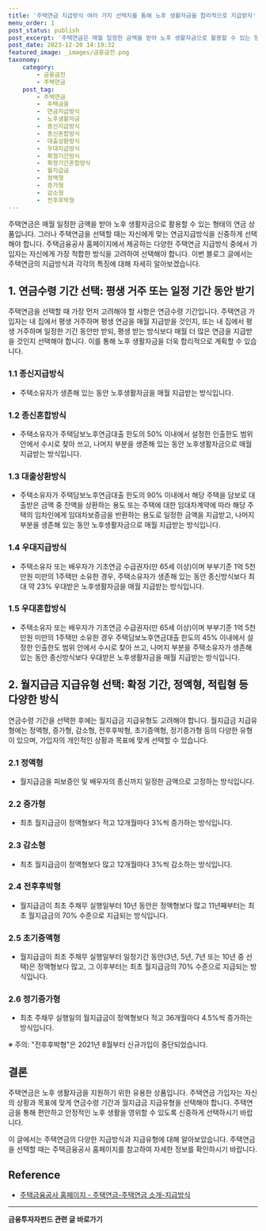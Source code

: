 ```yaml
---
title: '주택연금 지급방식 여러 가지 선택지를 통해 노후 생활자금을 합리적으로 지급받자'
menu_order: 1
post_status: publish
post_excerpt: '주택연금은 매월 일정한 금액을 받아 노후 생활자금으로 활용할 수 있는 형태의 연금 상품입니다. 그러나 주택연금을 선택할 때는 자신에게 맞는 연금지급방식을 신중하게 선택해야 합니다. 주택금융공사 홈페이지에서 제공하는 다양한 주택연금 지급방식 중에서 가입자는 자신에게 가장 적합한 방식을 고려하여 선택해야 합니다. 이번 블로그 글에서는 주택연금의 지급방식과 각각의 특징에 대해 자세히 알아보겠습니다.'
post_date: 2023-12-20 14:19:32
featured_image: _images/금융금전.png
taxonomy:
    category:
        - 금융금전
        - 주택연금
    post_tag:
        - 주택연금
        -  주택금융
        -  연금지급방식
        -  노후생활자금
        -  종신지급방식
        -  종신혼합방식
        -  대출상환방식
        -  우대지급방식
        -  확정기간방식
        -  확정기간혼합방식
        -  월지급금
        -  정액형
        -  증가형
        -  감소형
        -  전후후박형
---
```




주택연금은 매월 일정한 금액을 받아 노후 생활자금으로 활용할 수 있는 형태의 연금 상품입니다. 그러나 주택연금을 선택할 때는 자신에게 맞는 연금지급방식을 신중하게 선택해야 합니다. 주택금융공사 홈페이지에서 제공하는 다양한 주택연금 지급방식 중에서 가입자는 자신에게 가장 적합한 방식을 고려하여 선택해야 합니다. 이번 블로그 글에서는 주택연금의 지급방식과 각각의 특징에 대해 자세히 알아보겠습니다.

## 1. 연금수령 기간 선택: 평생 거주 또는 일정 기간 동안 받기

주택연금을 선택할 때 가장 먼저 고려해야 할 사항은 연금수령 기간입니다. 주택연금 가입자는 내 집에서 평생 거주하며 평생 연금을 매월 지급받을 것인지, 또는 내 집에서 평생 거주하며 일정한 기간 동안만 받되, 평생 받는 방식보다 매월 더 많은 연금을 지급받을 것인지 선택해야 합니다. 이를 통해 노후 생활자금을 더욱 합리적으로 계획할 수 있습니다.

### 1.1 종신지급방식

- 주택소유자가 생존해 있는 동안 노후생활자금을 매월 지급받는 방식입니다.

### 1.2 종신혼합방식

- 주택소유자가 주택담보노후연금대출 한도의 50% 이내에서 설정한 인출한도 범위 안에서 수시로 찾아 쓰고, 나머지 부분을 생존해 있는 동안 노후생활자금으로 매월 지급받는 방식입니다.

### 1.3 대출상환방식

- 주택소유자가 주택담보노후연금대출 한도의 90% 이내에서 해당 주택을 담보로 대출받은 금액 중 잔액을 상환하는 용도 또는 주택에 대한 임대차계약에 따라 해당 주택의 임차인에게 임대차보증금을 반환하는 용도로 일정한 금액을 지급받고, 나머지 부분을 생존해 있는 동안 노후생활자금으로 매월 지급받는 방식입니다.

### 1.4 우대지급방식

- 주택소유자 또는 배우자가 기초연금 수급권자(만 65세 이상)이며 부부기준 1억 5천만원 미만의 1주택만 소유한 경우, 주택소유자가 생존해 있는 동안 종신방식보다 최대 약 23% 우대받은 노후생활자금을 매월 지급받는 방식입니다.

### 1.5 우대혼합방식

- 주택소유자 또는 배우자가 기초연금 수급권자(만 65세 이상)이며 부부기준 1억 5천만원 미만의 1주택만 소유한 경우 주택담보노후연금대출 한도의 45% 이내에서 설정한 인출한도 범위 안에서 수시로 찾아 쓰고, 나머지 부분을 주택소유자가 생존해 있는 동안 종신방식보다 우대받은 노후생활자금을 매월 지급받는 방식입니다.

## 2. 월지급금 지급유형 선택: 확정 기간, 정액형, 적립형 등 다양한 방식

연금수령 기간을 선택한 후에는 월지급금 지급유형도 고려해야 합니다. 월지급금 지급유형에는 정액형, 증가형, 감소형, 전후후박형, 초기증액형, 정기증가형 등의 다양한 유형이 있으며, 가입자의 개인적인 상황과 목표에 맞게 선택할 수 있습니다.

### 2.1 정액형

- 월지급금을 피보증인 및 배우자의 종신까지 일정한 금액으로 고정하는 방식입니다.

### 2.2 증가형

- 최초 월지급금이 정액형보다 적고 12개월마다 3%씩 증가하는 방식입니다.

### 2.3 감소형

- 최초 월지급금이 정액형보다 많고 12개월마다 3%씩 감소하는 방식입니다.

### 2.4 전후후박형

- 월지급금이 최초 주채무 실행일부터 10년 동안은 정액형보다 많고 11년째부터는 최초 월지급금의 70% 수준으로 지급되는 방식입니다.

### 2.5 초기증액형

- 월지급금이 최초 주채무 실행일부터 일정기간 동안(3년, 5년, 7년 또는 10년 중 선택)은 정액형보다 많고, 그 이후부터는 최초 월지급금의 70% 수준으로 지급되는 방식입니다.

### 2.6 정기증가형

- 최초 주채무 실행일의 월지급금이 정액형보다 적고 36개월마다 4.5%씩 증가하는 방식입니다.

※ 주의: "전후후박형"은 2021년 8월부터 신규가입이 중단되었습니다.

## 결론

주택연금은 노후 생활자금을 지원하기 위한 유용한 상품입니다. 주택연금 가입자는 자신의 상황과 목표에 맞게 연금수령 기간과 월지급금 지급유형을 선택해야 합니다. 주택연금을 통해 편안하고 안정적인 노후 생활을 영위할 수 있도록 신중하게 선택하시기 바랍니다.

이 글에서는 주택연금의 다양한 지급방식과 지급유형에 대해 알아보았습니다. 주택연금을 선택할 때는 주택금융공사 홈페이지를 참고하여 자세한 정보를 확인하시기 바랍니다. 

## Reference

- [주택금융공사 홈페이지 - 주택연금-주택연금 소개-지급방식](https://example.com/주택연금-지급방식)
<!-- wp:separator -->
<hr class="wp-block-separator has-alpha-channel-opacity"/>
<!-- /wp:separator -->

<!-- wp:group {"backgroundColor":"base","layout":{"type":"constrained"}} -->
<div class="wp-block-group has-base-background-color has-background"><!-- wp:paragraph {"align":"center","fontSize":"medium"} -->
<p class="has-text-align-center has-large-font-size"><strong>금융투자자펀드 관련 글 바로가기</strong></p>
<!-- /wp:paragraph -->


<!-- wp:latest-posts
{"categories":[{"id":13443,"count":19,"description":"","link":"https://uknowlaw.com/category/%ea%b8%88%ec%9c%b5%ed%88%ac%ec%9e%90%ec%9e%90%ed%8e%80%eb%93%9c/","name":"금융투자자펀드","slug":"금융투자자펀드","taxonomy":"category","parent":0,"meta":[],"_links":{"self":[{"href":"https://uknowlaw.com/wp-json/wp/v2/categories/13443"}],"collection":[{"href":"https://uknowlaw.com/wp-json/wp/v2/categories"}],"about":[{"href":"https://uknowlaw.com/wp-json/wp/v2/taxonomies/category"}],"wp:post_type":[{"href":"https://uknowlaw.com/wp-json/wp/v2/posts?categories=13443"}],"curies":[{"name":"wp","href":"https://api.w.org/{rel}","templated":true}]}}],"postsToShow":100,"excerptLength":28,"postLayout":"grid","columns":2,"featuredImageAlign":"left","featuredImageSizeSlug":"large","fontSize":"small"} /--></div>
<!-- /wp:group -->